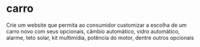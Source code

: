 # carro

Crie um website que permita ao consumidor customizar a escolha de um carro novo com seus opcionais, câmbio automático, vidro automático, alarme, teto solar, kit multimídia, potência do motor, dentre outros opcionais
